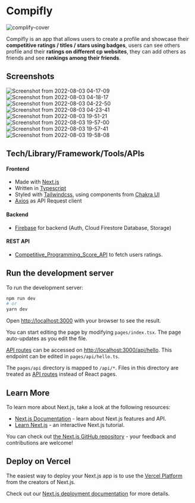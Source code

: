 # Compifly
![complify-cover](https://user-images.githubusercontent.com/58589519/182483686-bc46ea7a-418e-461d-80d8-7364593ef8f7.jpg)

Compifly is an app that allows users to create a profile and showcase their **competitive ratings / titles / stars using badges**, users can see others profile and their **ratings on different cp websites**, they can add others as friends and see **rankings among their friends**.

## Screenshots
![Screenshot from 2022-08-03 04-17-09](https://user-images.githubusercontent.com/58589519/182632798-5cf2d354-ff20-4e95-a165-bcdffc5ae772.png)
![Screenshot from 2022-08-03 04-18-17](https://user-images.githubusercontent.com/58589519/182632820-003ac992-3cb6-4d2b-88d5-0c421d433cd2.png)
![Screenshot from 2022-08-03 04-22-50](https://user-images.githubusercontent.com/58589519/182632828-50570ebd-2fe6-4add-82e5-3fdbf7b1b9a3.png)
![Screenshot from 2022-08-03 04-23-41](https://user-images.githubusercontent.com/58589519/182632833-6b2fa74c-0ce3-4235-8ac8-225a0d19ea4e.png)
![Screenshot from 2022-08-03 19-51-21](https://user-images.githubusercontent.com/58589519/182632838-bca2d27f-6e5c-4088-867e-3c6b87271ab1.png)
![Screenshot from 2022-08-03 19-57-00](https://user-images.githubusercontent.com/58589519/182633918-0fe8b314-8396-4446-91e8-b29a6b5becdc.png)
![Screenshot from 2022-08-03 19-57-41](https://user-images.githubusercontent.com/58589519/182633925-4c1d168c-d244-46b7-98b7-9c3a01325fd6.png)
![Screenshot from 2022-08-03 19-58-08](https://user-images.githubusercontent.com/58589519/182633931-ef821ca2-b8f9-4ab6-b3bb-aed9d5ebbb5f.png)


## Tech/Library/Framework/Tools/APIs
#### Frontend
- Made with [Next.js](https://nextjs.org/)
- Written in [Typescript](https://www.typescriptlang.org/)
- Styled with [Tailwindcss](https://tailwindcss.com/), using components from [Chakra UI](https://chakra-ui.com/)
- [Axios](https://www.npmjs.com/package/axios) as API Request client

#### Backend
- [Firebase](https://firebase.google.com/) for backend (Auth, Cloud Firestore Database, Storage)

#### REST API
- [Competitive_Programming_Score_API](https://github.com/Abhijeet-AR/Competitive_Programming_Score_API) to fetch users ratings.


## Run the development server

To run the development server:

```bash
npm run dev
# or
yarn dev
```

Open [http://localhost:3000](http://localhost:3000) with your browser to see the result.

You can start editing the page by modifying `pages/index.tsx`. The page auto-updates as you edit the file.

[API routes](https://nextjs.org/docs/api-routes/introduction) can be accessed on [http://localhost:3000/api/hello](http://localhost:3000/api/hello). This endpoint can be edited in `pages/api/hello.ts`.

The `pages/api` directory is mapped to `/api/*`. Files in this directory are treated as [API routes](https://nextjs.org/docs/api-routes/introduction) instead of React pages.

## Learn More

To learn more about Next.js, take a look at the following resources:

- [Next.js Documentation](https://nextjs.org/docs) - learn about Next.js features and API.
- [Learn Next.js](https://nextjs.org/learn) - an interactive Next.js tutorial.

You can check out [the Next.js GitHub repository](https://github.com/vercel/next.js/) - your feedback and contributions are welcome!

## Deploy on Vercel

The easiest way to deploy your Next.js app is to use the [Vercel Platform](https://vercel.com/new?utm_medium=default-template&filter=next.js&utm_source=create-next-app&utm_campaign=create-next-app-readme) from the creators of Next.js.

Check out our [Next.js deployment documentation](https://nextjs.org/docs/deployment) for more details.
